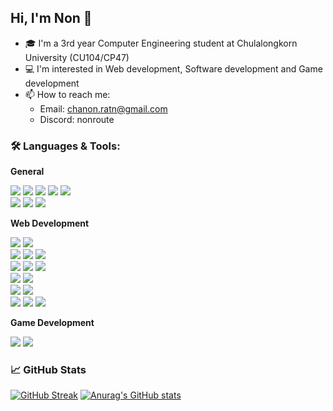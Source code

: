 ## Hi, I'm Non 👋
- 🎓 I'm a 3rd year Computer Engineering student at Chulalongkorn University (CU104/CP47)
- 💻 I'm interested in Web development, Software development and Game development
- 📫 How to reach me: 
  - Email: chanon.ratn@gmail.com
  - Discord: nonroute

### 🛠 Languages & Tools:

**General**

<p>
  <img src="https://img.shields.io/badge/Python-3776AB?logo=Python&logoColor=white&style=flat-square" />
  <img src="https://img.shields.io/badge/C++-00599C?logo=cplusplus&logoColor=white&style=flat-square" />
  <img src="https://img.shields.io/badge/C-A8B9CC?logo=C&logoColor=white&style=flat-square" />
  <img src="https://img.shields.io/badge/Java-C01818?logo=Java&logoColor=white&style=flat-square" />
  <img src="https://img.shields.io/badge/Scala-DC322F?logo=Scala&logoColor=white&style=flat-square" /><br/>
  <img src="https://img.shields.io/badge/GitHub-181717?logo=GitHub&logoColor=white&style=flat-square" />
  <img src="https://img.shields.io/badge/Visual Studio Code-007ACC?logo=Visual+Studio+Code&logoColor=white&style=flat-square" />
  <img src="https://img.shields.io/badge/Google%20Colab-F9AB00?logo=Google%20Colab&logoColor=white&style=flat-square" />
</p>

**Web Development**
<p>
  <img src="https://img.shields.io/badge/HTML-E34F26?logo=HTML5&logoColor=white&style=flat-square" />
  <img src="https://img.shields.io/badge/php-%23777BB4.svg?logo=php&logoColor=white&style=flat-square" /><br/>
  <img src="https://img.shields.io/badge/CSS-1572B6?logo=CSS3&logoColor=white&style=flat-square" />
  <img src="https://img.shields.io/badge/MUI-007FFF?logo=MUI&logoColor=white&style=flat-square" />
  <img src="https://img.shields.io/badge/Tailwind%20CSS-06B6D4?logo=Tailwind%20CSS&logoColor=white&style=flat-square" /><br/>
  <img src="https://img.shields.io/badge/JavaScript-F7DF1E?logo=JavaScript&logoColor=white&style=flat-square" />
  <img src="https://img.shields.io/badge/typescript-%23007ACC?logo=typescript&logoColor=white&style=flat-square" />
  <img src="https://img.shields.io/badge/jquery-%230769AD.svg?logo=jquery&logoColor=white&style=flat-square" /><br/>
  <img src="https://img.shields.io/badge/React-61DAFB?logo=react&logoColor=white&style=flat-square" />
  <img src="https://img.shields.io/badge/next.js-000000?logo=nextdotjs&logoColor=white&style=flat-square" /><br/>
  <img src="https://img.shields.io/badge/Node.js-339933?logo=Node.js&logoColor=white&style=flat-square" />
  <img src="https://img.shields.io/badge/Express-000000?logo=Express&logoColor=white&style=flat-square" /><br/>
  <img src="https://img.shields.io/badge/MongoDB-47A248?logo=MongoDB&logoColor=white&style=flat-square" />
  <img src="https://img.shields.io/badge/MySQL-4479A1?logo=MySQL&logoColor=white&style=flat-square" />
  <img src="https://img.shields.io/badge/Figma-F24E1E?logo=Figma&logoColor=white&style=flat-square" />
</p>

**Game Development**
<p>
  <img src="https://img.shields.io/badge/Unity-000000?logo=Unity&logoColor=white&style=flat-square" />
  <img src="https://img.shields.io/badge/C Sharp-239120?logo=C+Sharp&logoColor=white&style=flat-square" />
</p>

<!--
**Adobe**
<p>
  <img src="https://img.shields.io/badge/Photoshop-31A8FF?logo=Adobe+Photoshop&logoColor=white&style=flat-square" />
  <img src="https://img.shields.io/badge/Lightroom Classic-31A8FF?logo=Adobe+Lightroom Classic&logoColor=white&style=flat-square" />
   <img src="https://img.shields.io/badge/Illustrator-FF9A00?logo=Adobe+Illustrator&logoColor=white&style=flat-square" />
  <img src="https://img.shields.io/badge/Premiere Pro-9999FF?logo=Adobe+Premiere Pro&logoColor=white&style=flat-square" />
</p>

-->

### 📈 GitHub Stats
[![GitHub Streak](https://streak-stats.demolab.com?user=NonRoute&theme=dark&date_format=j%20M%5B%20Y%5D)](https://git.io/streak-stats)
[![Anurag's GitHub stats](https://github-readme-stats.vercel.app/api?username=NonRoute&theme=slateorange&count_private=true&show_icons=true)](https://github.com/anuraghazra/github-readme-stats)
<!--
**NonRoute/NonRoute** is a ✨ _special_ ✨ repository because its `README.md` (this file) appears on your GitHub profile.

Here are some ideas to get you started:

- 🔭 I’m currently working on ...
- 🌱 I’m currently learning ...
- 👯 I’m looking to collaborate on ...
- 🤔 I’m looking for help with ...
- 💬 Ask me about ...
- 📫 How to reach me: ...
- 😄 Pronouns: ...
- ⚡ Fun fact: ...
-->
